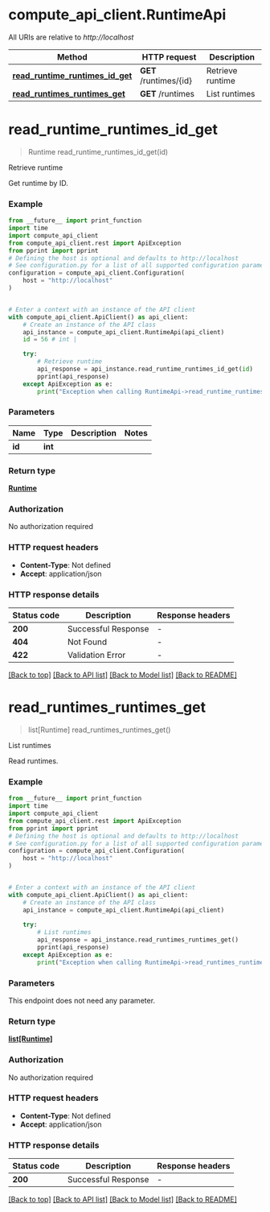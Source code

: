 # compute_api_client.RuntimeApi

All URIs are relative to *http://localhost*

Method | HTTP request | Description
------------- | ------------- | -------------
[**read_runtime_runtimes_id_get**](RuntimeApi.md#read_runtime_runtimes_id_get) | **GET** /runtimes/{id} | Retrieve runtime
[**read_runtimes_runtimes_get**](RuntimeApi.md#read_runtimes_runtimes_get) | **GET** /runtimes | List runtimes


# **read_runtime_runtimes_id_get**
> Runtime read_runtime_runtimes_id_get(id)

Retrieve runtime

Get runtime by ID.

### Example

```python
from __future__ import print_function
import time
import compute_api_client
from compute_api_client.rest import ApiException
from pprint import pprint
# Defining the host is optional and defaults to http://localhost
# See configuration.py for a list of all supported configuration parameters.
configuration = compute_api_client.Configuration(
    host = "http://localhost"
)


# Enter a context with an instance of the API client
with compute_api_client.ApiClient() as api_client:
    # Create an instance of the API class
    api_instance = compute_api_client.RuntimeApi(api_client)
    id = 56 # int | 

    try:
        # Retrieve runtime
        api_response = api_instance.read_runtime_runtimes_id_get(id)
        pprint(api_response)
    except ApiException as e:
        print("Exception when calling RuntimeApi->read_runtime_runtimes_id_get: %s\n" % e)
```

### Parameters

Name | Type | Description  | Notes
------------- | ------------- | ------------- | -------------
 **id** | **int**|  | 

### Return type

[**Runtime**](Runtime.md)

### Authorization

No authorization required

### HTTP request headers

 - **Content-Type**: Not defined
 - **Accept**: application/json

### HTTP response details
| Status code | Description | Response headers |
|-------------|-------------|------------------|
**200** | Successful Response |  -  |
**404** | Not Found |  -  |
**422** | Validation Error |  -  |

[[Back to top]](#) [[Back to API list]](../README.md#documentation-for-api-endpoints) [[Back to Model list]](../README.md#documentation-for-models) [[Back to README]](../README.md)

# **read_runtimes_runtimes_get**
> list[Runtime] read_runtimes_runtimes_get()

List runtimes

Read runtimes.

### Example

```python
from __future__ import print_function
import time
import compute_api_client
from compute_api_client.rest import ApiException
from pprint import pprint
# Defining the host is optional and defaults to http://localhost
# See configuration.py for a list of all supported configuration parameters.
configuration = compute_api_client.Configuration(
    host = "http://localhost"
)


# Enter a context with an instance of the API client
with compute_api_client.ApiClient() as api_client:
    # Create an instance of the API class
    api_instance = compute_api_client.RuntimeApi(api_client)
    
    try:
        # List runtimes
        api_response = api_instance.read_runtimes_runtimes_get()
        pprint(api_response)
    except ApiException as e:
        print("Exception when calling RuntimeApi->read_runtimes_runtimes_get: %s\n" % e)
```

### Parameters
This endpoint does not need any parameter.

### Return type

[**list[Runtime]**](Runtime.md)

### Authorization

No authorization required

### HTTP request headers

 - **Content-Type**: Not defined
 - **Accept**: application/json

### HTTP response details
| Status code | Description | Response headers |
|-------------|-------------|------------------|
**200** | Successful Response |  -  |

[[Back to top]](#) [[Back to API list]](../README.md#documentation-for-api-endpoints) [[Back to Model list]](../README.md#documentation-for-models) [[Back to README]](../README.md)

